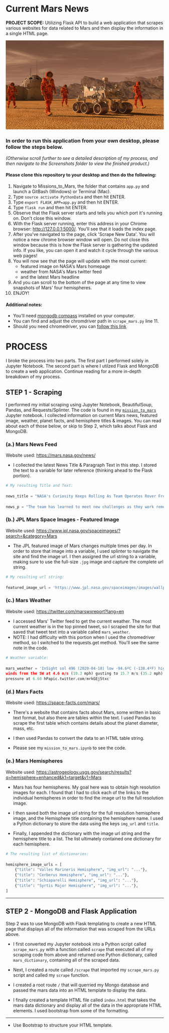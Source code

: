 # Current Mars News
<b>PROJECT SCOPE:</b> Utilizing Flask API to build a web application that scrapes various websites for data related to Mars and then display the information in a single HTML page.

![mission_to_mars](Images/mission_to_mars.png)

### In order to run this application from your own desktop, please follow the steps below. 
*(Otherwise scroll further to see a detailed description of my process, and then navigate to the Screenshots folder to view the finished product.)*

#### Please clone this repository to your desktop and then do the following:    
1. Navigate to Missions_to_Mars, the folder that contains ``app.py`` and launch a GitBash (Windows) or Terminal (Mac). 
2. Type ``source activate PythonData`` and then hit ENTER.
3. Type ``export FLASK_APP=app.py`` and then hit ENTER.  
4. Type ``flask run`` and then hit ENTER.      
5. Observe that the Flask server starts and tells you which port it's running on. Don't close this window.     
6. With the Flask server running, enter this address in your Chrome browser: http://127.0.0.1:5000/. You'll see that it loads the index page.      
7. After you've navigated to the page, click 'Scrape New Data'. You will notice a new chrome browser window will open.  Do not close this window because this is how the Flask server is gathering the updated info. If you like, you can open it and watch it cycle through the various web pages!
8. You will now see that the page will update with the most current:  
      + featured image on NASA's Mars homepage     
      + weather from NASA's Mars twitter feed  
      + and the latest Mars headline     
9. And you can scroll to the bottom of the page at any time to view snapshots of Mars' four hemispheres.     
10. ENJOY!

#### Additional notes:
* You'll need [mongodb compass](https://www.mongodb.com/products/compass) installed on your computer. 
* You can find and adjust the chromdriver path in ``scrape_mars.py`` line 11.   
* Should you need chromedriver, you can [follow this link](https://sites.google.com/a/chromium.org/chromedriver/downloads)




# PROCESS
I broke the process into two parts.  The first part I performed solely in Jupyter Notebook.  The second part is where I utilzed Flask and MongoDB to create a web application. Continue reading for a more in-depth breakdown of my process.



## STEP 1 - Scraping

I performed my initial scraping using Jupyter Notebook, BeautifulSoup, Pandas, and Requests/Splinter.  The code is found in my [`mission_to_mars`](https://github.com/VallieTracy/NASA-Scraping/blob/master/Missions_to_Mars/mission_to_mars.ipynb) Jupyter notebook.  I collected information on current Mars news, featured image, weather, planet facts, and hemisphere titles & images.  You can read about each of those below, or skip to Step 2, which talks about Flask and MongoDB.

### (a.) Mars News Feed     

Website used: https://mars.nasa.gov/news/

* I collected the latest News Title & Paragraph Text in this step.  I stored the text to a variable for later reference (thinking ahead to the Flask portion).
```python
# My resulting Title and Text:

news_title = "NASA's Curiosity Keeps Rolling As Team Operates Rover From Home"

news_p = "The team has learned to meet new challenges as they work remotely on the Mars mission."
```

### (b.) JPL Mars Space Images - Featured Image     

Website used: https://www.jpl.nasa.gov/spaceimages/?search=&category=Mars

* The JPL featured image of Mars changes multiple times per day.  In order to store that image into a variable, I used splinter to navigate the site and find the image url.  I then assigned the url string to a variable, making sure to use the full-size `.jpg` image and capture the complete url string.

```python
# My resulting url string:

featured_image_url = 'https://www.jpl.nasa.gov/spaceimages/images/wallpaper/PIA16565-1920x1200.jpg'
```

### (c.) Mars Weather     
Website used: https://twitter.com/marswxreport?lang=en

* I accessed Mars' Twitter feed to get the current weather.  The most current weather is in the top pinned tweet, so I scraped the site for that saved that tweet text into a variable called `mars_weather`.     
* NOTE: I had difficulty with this portion when I used the chromedriver method, so I switched to the requests.get method.  You'll see the same note in the code.

```python
# Weather variable:

mars_weather = 'InSight sol 496 (2020-04-18) low -94.6ºC (-138.4ºF) high -6.2ºC (20.9ºF)
winds from the SW at 4.6 m/s (10.3 mph) gusting to 15.7 m/s (35.2 mph)
pressure at 6.60 hPapic.twitter.com/mrkGEj5txc'
```

### (d.) Mars Facts     
Website used: https://space-facts.com/mars/

* There's a website that contains facts about Mars, some written in basic text format, but also there are tables within the text.  I used Pandas to scrape the first table which contains details about the planet diameter, mass, etc.  

* I then used Pandas to convert the data to an HTML table string.     

* Please see my `mission_to_mars.ipynb` to see the code.

### (e.) Mars Hemispheres     
Website used: https://astrogeology.usgs.gov/search/results?q=hemisphere+enhanced&k1=target&v1=Mars

* Mars has four hemispheres.  My goal here was to obtain high resolution images for each.  I found that I had to click each of the links to the individual hemispheres in order to find the image url to the full resolution image.

* I then saved both the image url string for the full resolution hemisphere image, and the Hemisphere title containing the hemisphere name. I used a Python dictionary to store the data using the keys `img_url` and `title`.

* Finally, I appended the dictionary with the image url string and the hemisphere title to a list. The list ultimately contained one dictionary for each hemisphere.

```python
# The resulting list of dictionaries:

hemisphere_image_urls = [
    {"title": "Valles Marineris Hemisphere", "img_url": "..."},
    {"title": "Cerberus Hemisphere", "img_url": "..."},
    {"title": "Schiaparelli Hemisphere", "img_url": "..."},
    {"title": "Syrtis Major Hemisphere", "img_url": "..."},
]
```

- - -

## STEP 2 - MongoDB and Flask Application

Step 2 was to use MongoDB with Flask templating to create a new HTML page that displays all of the information that was scraped from the URLs above.

* I first converted my Jupyter notebook into a Python script called `scrape_mars.py` with a function called `scrape` that executed all of my scraping code from above and returned one Python dictionary, called `mars_dictionary`, containing all of the scraped data.

* Next, I created a route called `/scrape` that imported my `scrape_mars.py` script and called my `scrape` function.

* I created a root route `/` that will querried my Mongo database and passed the mars data into an HTML template to display the data.

* I finally created a template HTML file called `index.html` that takes the mars data dictionary and display all of the data in the appropriate HTML elements.  I used bootstrap from some of the formatting. 


- - -





* Use Bootstrap to structure your HTML template.



